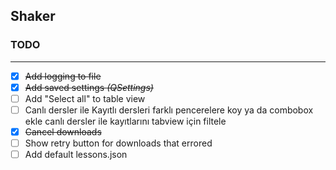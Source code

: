 ## Shaker

### TODO

---
- [x] ~~Add logging to file~~
- [x] ~~Add saved settings *(QSettings)*~~
- [ ] Add "Select all" to table view
- [ ] Canlı dersler ile Kayıtlı dersleri farklı pencerelere koy 
  ya da combobox ekle canlı dersler ile kayıtlarını
  tabview için filtele 
- [x] ~~Cancel downloads~~
- [ ] Show retry button for downloads that errored
- [ ] Add default lessons.json
